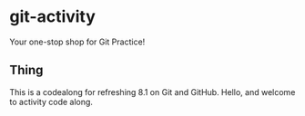 # git-activity

Your one-stop shop for Git Practice!

## Thing

This is a codealong for refreshing 8.1 on Git and GitHub.
Hello, and welcome to activity code along.
